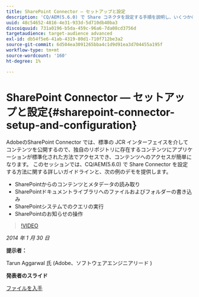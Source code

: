 ```yaml
---
title: SharePoint Connector — セットアップと設定
description: 'CQ/AEM(5.6.0) で Share コネクタを設定する手順を説明し、いくつかの例を示すデモを提供します。 AdobeのSharePoint Connector では、標準の JCR インターフェイスを介してコンテンツを公開するので、独自のリポジトリに存在するコンテンツにアプリケーションが標準化された方法でアクセスでき、コンテンツへのアクセスが簡単になります。 '
uuid: 48c54652-4816-4e31-933d-5d710db40ba3
discoiquuid: 731a0196-b5da-459c-96a6-7da08cd3756d
targetaudience: target-audience advanced
exl-id: db54f5e6-41ab-4319-80d1-710f712be3a2
source-git-commit: 6d504ea3091265bba4c1d9d91ea3d704455a195f
workflow-type: tm+mt
source-wordcount: '160'
ht-degree: 1%

---
```


# SharePoint Connector — セットアップと設定{#sharepoint-connector-setup-and-configuration}

AdobeのSharePoint Connector では、標準の JCR インターフェイスを介してコンテンツを公開するので、独自のリポジトリに存在するコンテンツにアプリケーションが標準化された方法でアクセスでき、コンテンツへのアクセスが簡単になります。 このセッションでは、CQ/AEM(5.6.0) で Share Connector を設定する方法に関する詳しいガイドラインと、次の例のデモを提供します。

* SharePointからのコンテンツとメタデータの読み取り
* SharePointドキュメントライブラリへのファイルおよびフォルダーの書き込み
* SharePointシステムでのクエリの実行
* SharePointのお知らせの操作

>[!VIDEO](https://video.tv.adobe.com/v/19525/?quality=9)

*2014 年 1 月 30 日*

**提示者：**

Tarun Aggarwal 氏 (Adobe、ソフトウェアエンジニアリード )

**発表者のスライド**

[ファイルを入手](assets/cq-gems-sharepoint-connector.pdf)
<!--
[Get back to the Overview](https://helpx.adobe.com/experience-manager/kt/eseminars/gems/aem-index.html)
-->
